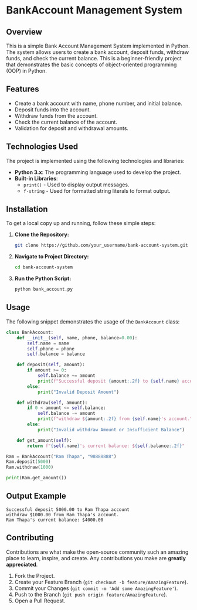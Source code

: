 # BankAccount Management System

## Overview
This is a simple Bank Account Management System implemented in Python. The system allows users to create a bank account, deposit funds, withdraw funds, and check the current balance. This is a beginner-friendly project that demonstrates the basic concepts of object-oriented programming (OOP) in Python.

## Features
- Create a bank account with name, phone number, and initial balance.
- Deposit funds into the account.
- Withdraw funds from the account.
- Check the current balance of the account.
- Validation for deposit and withdrawal amounts.

## Technologies Used
The project is implemented using the following technologies and libraries:

- **Python 3.x**: The programming language used to develop the project.
- **Built-in Libraries**:
  - `print()` - Used to display output messages.
  - `f-string` - Used for formatted string literals to format output.

## Installation
To get a local copy up and running, follow these simple steps:

1. **Clone the Repository:**
   ```bash
   git clone https://github.com/your_username/bank-account-system.git
   ```
2. **Navigate to Project Directory:**
   ```bash
   cd bank-account-system
   ```
3. **Run the Python Script:**
   ```bash
   python bank_account.py
   ```

## Usage
The following snippet demonstrates the usage of the `BankAccount` class:

```python
class BankAccount:
    def __init__(self, name, phone, balance=0.00):
        self.name = name
        self.phone = phone
        self.balance = balance

    def deposit(self, amount):
        if amount >= 0:
            self.balance += amount
            print(f"Successful deposit {amount:.2f} to {self.name} account")
        else:
            print("Invalid Deposit Amount")

    def withdraw(self, amount):
        if 0 < amount <= self.balance:
            self.balance -= amount
            print(f"withdraw ${amount:.2f} from {self.name}'s account.")
        else:
            print("Invalid withdraw Amount or Insufficient Balance")

    def get_amount(self):
        return f"{self.name}'s current balance: ${self.balance:.2f}"

Ram = BankAccount("Ram Thapa", "98888888")
Ram.deposit(5000)
Ram.withdraw(1000)

print(Ram.get_amount())
```

## Output Example
```
Successful deposit 5000.00 to Ram Thapa account
withdraw $1000.00 from Ram Thapa's account.
Ram Thapa's current balance: $4000.00
```

## Contributing
Contributions are what make the open-source community such an amazing place to learn, inspire, and create. Any contributions you make are **greatly appreciated**.

1. Fork the Project.
2. Create your Feature Branch (`git checkout -b feature/AmazingFeature`).
3. Commit your Changes (`git commit -m 'Add some AmazingFeature'`).
4. Push to the Branch (`git push origin feature/AmazingFeature`).
5. Open a Pull Request.


